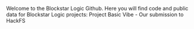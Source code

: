 Welcome to the Blockstar Logic Github. Here you will find code and public data for Blockstar Logic projects:
Project Basic Vibe - Our submission to HackFS
